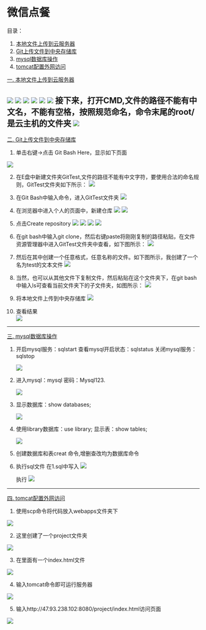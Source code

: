 # 微信点餐

<span id="0">目录：</span>
1. [本地文件上传到云服务器](#1)
2. [Git上传文件到中央存储库](#2) 
3. [mysql数据库操作](#3)
4. [tomcat配置外网访问](#4)


[<span id="1">一. 本地文件上传到云服务器</span>](#0)

![](picture/p1.png)
![](picture/p2.png)
![](picture/p3.png)
![](picture/p4.png)
![](picture/p5.png)
![](picture/p6.png)
  接下来，打开CMD,文件的路径不能有中文名，不能有空格，按照规范命名，命令末尾的root/是云主机的文件夹
![](picture/p7.png)
---	

[<span id="2">二. Git上传文件到中央存储库</span>](#0)
1. 单击右键->点击 Git Bash Here，显示如下页面

![](picture/g1.png)

2. 在E盘中新建文件夹GitTest,文件的路径不能有中文字符，要使用合法的命名规则，GitTest文件夹如下所示：
![](picture/g2.png)

3. 在Git Bash中输入命令，进入GitTest文件夹 
![](picture/g3.png)

4. 在浏览器中进入个人的页面中，新建仓库
![](picture/g4.png)
![](picture/g5.png)

5. 点击Create repository
![](picture/g6.png)
![](picture/g7.png)
![](picture/g8.png)
![](picture/g9.png)

6. 在git bash中输入git clone，然后右键paste将刚刚复制的路径粘贴，在文件资源管理器中进入GitTest文件夹中查看，如下图所示：
![](picture/g10.png)

7. 然后在其中创建一个任意格式，任意名称的文件。如下图所示，我创建了一个名为test的文本文件
![](picture/g11.png)

8. 当然，也可以从其他文件下复制文件，然后粘贴在这个文件夹下，在git bash中输入ls可查看当前文件夹下的子文件夹，如图所示：
![](picture/g12.png)

9. 将本地文件上传到中央存储库
![](picture/g13.png)

10. 查看结果	
![](picture/g14.png)

---
	

[<span id="3">三. mysql数据库操作</span>](#0)
1. 开启mysql服务：sqlstart
   查看mysql开启状态：sqlstatus
   关闭mysql服务：sqlstop

   ![](picture/m1.png)

2. 进入mysql：mysql
   密码：Mysql123.

   ![](picture/m2.png)

3. 显示数据库：show databases;

   ![](picture/m3.png)

4. 使用library数据库：use library;
   显示表：show tables;

   ![](picture/m4.png)

5. 创建数据库和表creat 命令,增删查改均为数据库命令
6. 执行sql文件
   在1.sql中写入
   ![](picture/m5.png)

   执行
   ![](picture/m6.png)

---
	
[<span id="4">四. tomcat配置外网访问</span>](#0)
1. 使用scp命令将代码放入webapps文件夹下

![](picture/t1.png)

2. 这里创建了一个project文件夹

![](picture/t2.png)

3. 在里面有一个index.html文件

![](picture/t3.png)

4. 输入tomcat命令即可运行服务器

![](picture/t4.png)

5. 输入http://47.93.238.102:8080/project/index.html访问页面

![](picture/t5.png)
